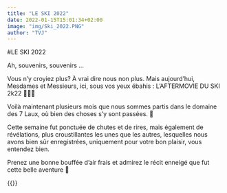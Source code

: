 ```yaml
---
title: "LE SKI 2022"
date: 2022-01-15T15:01:34+02:00
image: "img/Ski_2022.PNG"
author: "TVJ"
---
```

#LE SKI 2022

Ah, souvenirs, souvenirs …

Vous n’y croyiez plus? À vrai dire nous non plus. Mais aujourd’hui, Mesdames et Messieurs, ici, sous vos yeux ébahis : L’AFTERMOVIE DU SKI 2k22 🎿🥂🥳 

Voilà maintenant plusieurs mois que nous sommes partis dans le domaine des 7 Laux, où bien des choses s’y sont passées. 🤫

Cette semaine fut ponctuée de chutes et de rires, mais également de révélations, plus croustillantes les unes que les autres, lesquelles nous avons bien sûr enregistrées, uniquement pour votre bon plaisir, vous entendez bien.

Prenez une bonne bouffée d’air frais et admirez le récit enneigé que fut cette belle aventure 🤍

{{<youtube zcnBGNp8-2s>}}